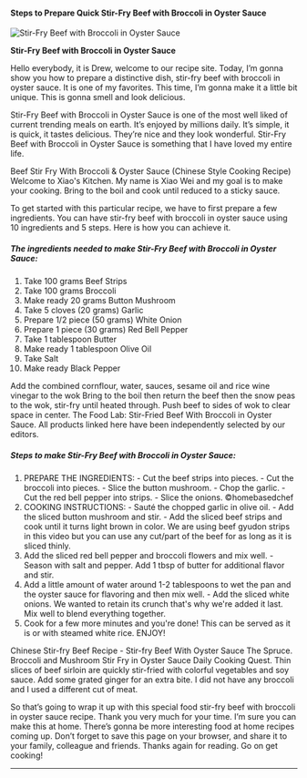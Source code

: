             

#### Steps to Prepare Quick Stir-Fry Beef with Broccoli in Oyster Sauce

![Stir-Fry Beef with Broccoli in Oyster Sauce](https://img-global.cpcdn.com/recipes/c1d02f0c345dcd66/751x532cq70/stir-fry-beef-with-broccoli-in-oyster-sauce-recipe-main-photo.jpg)

**Stir-Fry Beef with Broccoli in Oyster Sauce**

Hello everybody, it is Drew, welcome to our recipe site. Today, I’m gonna show you how to prepare a distinctive dish, stir-fry beef with broccoli in oyster sauce. It is one of my favorites. This time, I’m gonna make it a little bit unique. This is gonna smell and look delicious.

Stir-Fry Beef with Broccoli in Oyster Sauce is one of the most well liked of current trending meals on earth. It’s enjoyed by millions daily. It’s simple, it is quick, it tastes delicious. They’re nice and they look wonderful. Stir-Fry Beef with Broccoli in Oyster Sauce is something that I have loved my entire life.

Beef Stir Fry With Broccoli & Oyster Sauce (Chinese Style Cooking Recipe) Welcome to Xiao's Kitchen. My name is Xiao Wei and my goal is to make your cooking. Bring to the boil and cook until reduced to a sticky sauce.

To get started with this particular recipe, we have to first prepare a few ingredients. You can have stir-fry beef with broccoli in oyster sauce using 10 ingredients and 5 steps. Here is how you can achieve it.

##### The ingredients needed to make Stir-Fry Beef with Broccoli in Oyster Sauce:

1.  Take 100 grams Beef Strips
2.  Take 100 grams Broccoli
3.  Make ready 20 grams Button Mushroom
4.  Take 5 cloves (20 grams) Garlic
5.  Prepare 1/2 piece (50 grams) White Onion
6.  Prepare 1 piece (30 grams) Red Bell Pepper
7.  Take 1 tablespoon Butter
8.  Make ready 1 tablespoon Olive Oil
9.  Take Salt
10.  Make ready Black Pepper

Add the combined cornflour, water, sauces, sesame oil and rice wine vinegar to the wok Bring to the boil then return the beef then the snow peas to the wok, stir-fry until heated through. Push beef to sides of wok to clear space in center. The Food Lab: Stir-Fried Beef With Broccoli in Oyster Sauce. All products linked here have been independently selected by our editors.

##### Steps to make Stir-Fry Beef with Broccoli in Oyster Sauce:

1.  PREPARE THE INGREDIENTS: - Cut the beef strips into pieces. - Cut the broccoli into pieces. - Slice the button mushroom. - Chop the garlic. - Cut the red bell pepper into strips. - Slice the onions. ©homebasedchef
2.  COOKING INSTRUCTIONS: - Sauté the chopped garlic in olive oil. - Add the sliced button mushroom and stir. - Add the sliced beef strips and cook until it turns light brown in color. We are using beef gyudon strips in this video but you can use any cut/part of the beef for as long as it is sliced thinly.
3.  Add the sliced red bell pepper and broccoli flowers and mix well. - Season with salt and pepper. Add 1 tbsp of butter for additional flavor and stir.
4.  Add a little amount of water around 1-2 tablespoons to wet the pan and the oyster sauce for flavoring and then mix well. - Add the sliced white onions. We wanted to retain its crunch that's why we're added it last. Mix well to blend everything together.
5.  Cook for a few more minutes and you're done! This can be served as it is or with steamed white rice. ENJOY!

Chinese Stir-fry Beef Recipe - Stir-fry Beef With Oyster Sauce The Spruce. Broccoli and Mushroom Stir Fry in Oyster Sauce Daily Cooking Quest. Thin slices of beef sirloin are quickly stir-fried with colorful vegetables and soy sauce. Add some grated ginger for an extra bite. I did not have any broccoli and I used a different cut of meat.

So that’s going to wrap it up with this special food stir-fry beef with broccoli in oyster sauce recipe. Thank you very much for your time. I’m sure you can make this at home. There’s gonna be more interesting food at home recipes coming up. Don’t forget to save this page on your browser, and share it to your family, colleague and friends. Thanks again for reading. Go on get cooking!

* * *